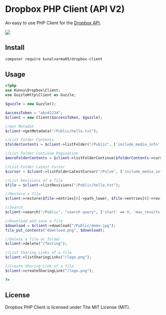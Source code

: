 Dropbox PHP Client (API V2)
===========================
An easy to use PHP Client for the [Dropbox API](https://www.dropbox.com/developers/documentation/http/documentation).

<img src="https://cloud.githubusercontent.com/assets/893057/13731118/b7cf0e4e-e987-11e5-942f-13c53d65da35.png">


## Install
```sh
composer require kunalvarma05/dropbox-client
```

## Usage
```php
<?php
use Kunnu\Dropbox\Client;
use GuzzleHttp\Client as Guzzle;

$guzzle = new Guzzle();

$accessToken = "abcd1234";
$client = new Client($accessToken, $guzzle);

//Get Metadat
$client->getMetadata("/Public/hello.txt");

//List Folder Contents
$folderContents = $client->listFolder("/Public", ['include_media_info' => false, 'recursive' => false, 'include_deleted' => true]);

//List Folder Continue Pagination
$moreFolderContents = $client->listFolderContinue($folderContents->cursor);

//List Folder Latest Cursor
$cursor = $client->listFolderLatestCursor("/Pulse", ['include_media_info' => false, 'recursive' => false]);

//List Revisions of a file
$file = $client->listRevisions("/Public/hello.txt");

//Restore a file
$client->restore($file->entries[0]->path_lower, $file->entries[0]->rev);

//Search
$client->search("/Public", "search query", ['start' => 0, 'max_results' => 20, 'mode' => "filename_and_content"]);

//Download and save a file
$download = $client->download("/Public/demo.jpg");
file_put_contents("download.png", $download);

//Delete a file or folder
$client->delete("/Testing");

//List Sharing Links of a file
$client->listSharingLinks("/logo.png");

//Create Sharing Link of a file
$client->createSharingLink("/logo.png");

?>
```

## License
Dropbox PHP Client is licensed under The MIT License (MIT).